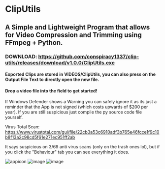 # ClipUtils

## A Simple and Lightweight Program that allows for Video Compression and Trimming using FFmpeg + Python.

### DOWNLOAD: https://github.com/conspiracy1337/clip-utils/releases/download/v1.0.0/ClipUtils.exe

#### Exported Clips are stored in VIDEOS/ClipUtils, you can also press on the Output File Text to directly open the new file.
#### Drop a video file into the field to get started!

If Windows Defender shows a Warning you can safely ignore it as its just a reminder that the App is not signed (which costs upwards of $200 per year). 
If you are still suspicious just compile the py source code file yourself.

Virus Total Scan: https://www.virustotal.com/gui/file/22cb3a53c6910adf3b765e46fcce1f9c10b8f13a2c98cd5f61e271ec951ff2ab

It says suspicious on 3/69 anti virus scans (only on the trash ones lol), but if you click the "Behaviour" tab you can see everything it does.

![appicon](https://github.com/user-attachments/assets/20e6eaee-f999-40d3-8573-c88dca112562)
![image](https://github.com/user-attachments/assets/2ffeaf2a-9fb2-48ea-93a0-2f54991da331)
![image](https://github.com/user-attachments/assets/c1286554-418e-4a44-899c-2a791e28feb7)



